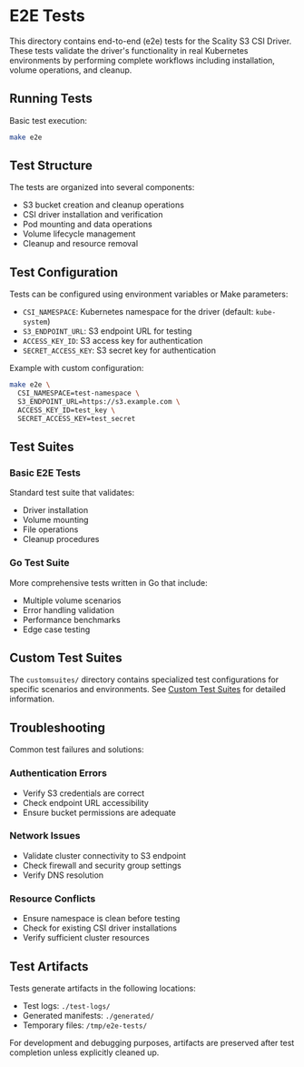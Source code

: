 # E2E Tests

This directory contains end-to-end (e2e) tests for the Scality S3 CSI Driver. These tests validate the driver's
functionality in real Kubernetes environments by performing complete workflows including installation, volume
operations, and cleanup.

## Running Tests

Basic test execution:

```bash
make e2e
```

## Test Structure

The tests are organized into several components:

- S3 bucket creation and cleanup operations
- CSI driver installation and verification  
- Pod mounting and data operations
- Volume lifecycle management
- Cleanup and resource removal

## Test Configuration

Tests can be configured using environment variables or Make parameters:

- `CSI_NAMESPACE`: Kubernetes namespace for the driver (default: `kube-system`)
- `S3_ENDPOINT_URL`: S3 endpoint URL for testing
- `ACCESS_KEY_ID`: S3 access key for authentication
- `SECRET_ACCESS_KEY`: S3 secret key for authentication

Example with custom configuration:

```bash
make e2e \
  CSI_NAMESPACE=test-namespace \
  S3_ENDPOINT_URL=https://s3.example.com \
  ACCESS_KEY_ID=test_key \
  SECRET_ACCESS_KEY=test_secret
```

## Test Suites

### Basic E2E Tests

Standard test suite that validates:

- Driver installation
- Volume mounting
- File operations
- Cleanup procedures

### Go Test Suite

More comprehensive tests written in Go that include:

- Multiple volume scenarios
- Error handling validation
- Performance benchmarks
- Edge case testing

## Custom Test Suites

The `customsuites/` directory contains specialized test configurations for specific scenarios and environments.
See [Custom Test Suites](./customsuites/README.md) for detailed information.

## Troubleshooting

Common test failures and solutions:

### Authentication Errors

- Verify S3 credentials are correct
- Check endpoint URL accessibility
- Ensure bucket permissions are adequate

### Network Issues

- Validate cluster connectivity to S3 endpoint
- Check firewall and security group settings
- Verify DNS resolution

### Resource Conflicts

- Ensure namespace is clean before testing
- Check for existing CSI driver installations
- Verify sufficient cluster resources

## Test Artifacts

Tests generate artifacts in the following locations:

- Test logs: `./test-logs/`
- Generated manifests: `./generated/`
- Temporary files: `/tmp/e2e-tests/`

For development and debugging purposes, artifacts are preserved after test completion unless explicitly cleaned up.
